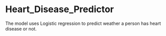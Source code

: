# Heart_Disease_Predictor
The model uses Logistic regression to predict weather a person has heart disease or not.
